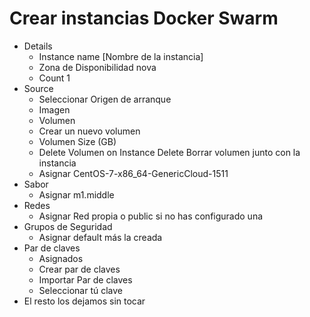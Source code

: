 # Crear instancias Docker Swarm

- Details
  - Instance name \[Nombre de la instancia\]
  - Zona de Disponibilidad nova
  - Count 1
- Source
  - Seleccionar Origen de arranque
  - Imagen
  - Volumen
  - Crear un nuevo volumen
  - Volumen Size (GB)
  - Delete Volumen on Instance Delete Borrar volumen junto con la instancia
  - Asignar CentOS-7-x86\_64-GenericCloud-1511
- Sabor
  - Asignar m1.middle
- Redes
  - Asignar Red propia o public si no has configurado una
- Grupos de Seguridad
  - Asignar default más la creada
- Par de claves
  - Asignados
  - Crear par de claves
  - Importar Par de claves
  - Seleccionar tú clave
- El resto los dejamos sin tocar
